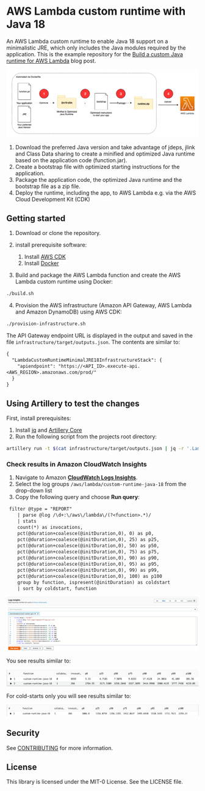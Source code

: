 # AWS Lambda custom runtime with Java 18
An AWS Lambda custom runtime to enable Java 18 support on a minimalistic JRE, which only includes the Java modules required by the application.
This is the example repository for the [Build a custom Java runtime for AWS Lambda](https://aws.amazon.com/blogs/compute/build-a-custom-java-runtime-for-aws-lambda/) blog post.

![overview](docs/overview.png)

1.	Download the preferred Java version and take advantage of jdeps, jlink and Class Data sharing to create a minified and optimized Java runtime based on the application code (function.jar).
2.	Create a bootstrap file with optimized starting instructions for the application.
3.	Package the application code, the optimized Java runtime and the bootstrap file as a zip file.
4.	Deploy the runtime, including the app, to AWS Lambda e.g. via the AWS Cloud Development Kit (CDK)

## Getting started

1. Download or clone the repository.
   
2. install prerequisite software:
    1. Install [AWS CDK](https://docs.aws.amazon.com/cdk/latest/guide/getting_started.html)   
    2. Install [Docker](https://docs.docker.com/get-docker/)

3. Build and package the AWS Lambda function and create the AWS Lambda custom runtime using Docker:

```bash
./build.sh
```

4. Provision the AWS infrastructure (Amazon API Gateway, AWS Lambda and Amazon DynamoDB) using AWS CDK:

```bash
./provision-infrastructure.sh
```

The API Gateway endpoint URL is displayed in the output and saved in the file `infrastructure/target/outputs.json`. The contents are similar to:

```
{
  "LambdaCustomRuntimeMinimalJRE18InfrastructureStack": {
    "apiendpoint": "https://<API_ID>.execute-api.<AWS_REGION>.amazonaws.com/prod/"
  }
}
```

## Using Artillery to test the changes

First, install prerequisites:

1. Install [jq](https://stedolan.github.io/jq/) and [Artillery Core](https://artillery.io/docs/guides/getting-started/installing-artillery.html)
2. Run the following script from the projects root directory:

```bash
artillery run -t $(cat infrastructure/target/outputs.json | jq -r '.LambdaCustomRuntimeMinimalJRE18InfrastructureStack.apiendpoint') -v '{ "url": "/custom-runtime" }' infrastructure/loadtest.yml
```


### Check results in Amazon CloudWatch Insights

1. Navigate to Amazon **[CloudWatch Logs Insights](https://console.aws.amazon.com/cloudwatch/home?#logsV2:logs-insights)**.
2. Select the log groups `/aws/lambda/custom-runtime-java-18` from the drop-down list
3. Copy the following query and choose **Run query**:

```
 filter @type = "REPORT"
    | parse @log /\d+:\/aws\/lambda\/(?<function>.*)/
    | stats
    count(*) as invocations,
    pct(@duration+coalesce(@initDuration,0), 0) as p0,
    pct(@duration+coalesce(@initDuration,0), 25) as p25,
    pct(@duration+coalesce(@initDuration,0), 50) as p50,
    pct(@duration+coalesce(@initDuration,0), 75) as p75,
    pct(@duration+coalesce(@initDuration,0), 90) as p90,
    pct(@duration+coalesce(@initDuration,0), 95) as p95,
    pct(@duration+coalesce(@initDuration,0), 99) as p99,
    pct(@duration+coalesce(@initDuration,0), 100) as p100
    group by function, ispresent(@initDuration) as coldstart
    | sort by coldstart, function
```

![AWS Console](docs/insights-query.png)

You see results similar to:

![Resuts](docs/results.png)

For cold-starts only you will see results similar to:

![Resuts](docs/cold-start-only.png)

## Security

See [CONTRIBUTING](CONTRIBUTING.md#security-issue-notifications) for more information.

## License

This library is licensed under the MIT-0 License. See the LICENSE file.
